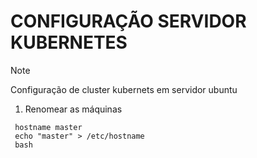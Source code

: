 # CONFIGURAÇÃO SERVIDOR KUBERNETES

> [!NOTE]
> Configuração de cluster kubernets em servidor ubuntu

01. Renomear as máquinas

```
 hostname master
 echo "master" > /etc/hostname
 bash
```
